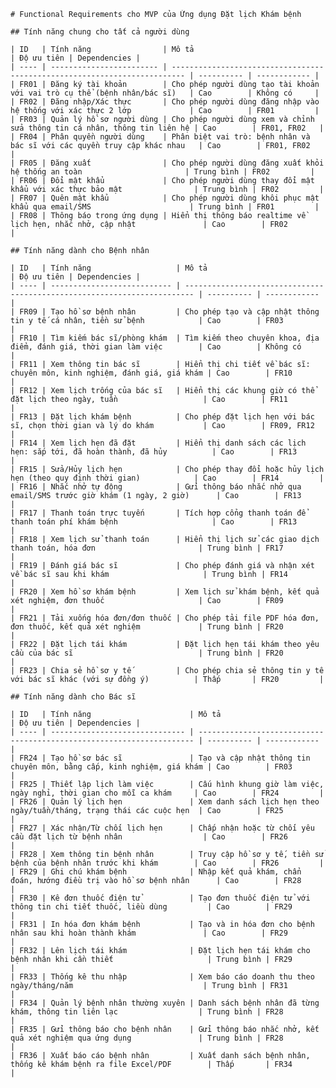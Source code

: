     # Functional Requirements cho MVP của Ứng dụng Đặt lịch Khám bệnh

    ## Tính năng chung cho tất cả người dùng

    | ID   | Tính năng                | Mô tả                                                                     | Độ ưu tiên | Dependencies |
    | ---- | ------------------------ | ------------------------------------------------------------------------- | ---------- | ------------ |
    | FR01 | Đăng ký tài khoản        | Cho phép người dùng tạo tài khoản với vai trò cụ thể (bệnh nhân/bác sĩ)   | Cao        | Không có     |
    | FR02 | Đăng nhập/Xác thực       | Cho phép người dùng đăng nhập vào hệ thống với xác thực 2 lớp             | Cao        | FR01         |
    | FR03 | Quản lý hồ sơ người dùng | Cho phép người dùng xem và chỉnh sửa thông tin cá nhân, thông tin liên hệ | Cao        | FR01, FR02   |
    | FR04 | Phân quyền người dùng    | Phân biệt vai trò: bệnh nhân và bác sĩ với các quyền truy cập khác nhau   | Cao        | FR01, FR02   |
    | FR05 | Đăng xuất                | Cho phép người dùng đăng xuất khỏi hệ thống an toàn                       | Trung bình | FR02         |
    | FR06 | Đổi mật khẩu             | Cho phép người dùng thay đổi mật khẩu với xác thực bảo mật                | Trung bình | FR02         |
    | FR07 | Quên mật khẩu            | Cho phép người dùng khôi phục mật khẩu qua email/SMS                      | Trung bình | FR01         |
    | FR08 | Thông báo trong ứng dụng | Hiển thị thông báo realtime về lịch hẹn, nhắc nhở, cập nhật               | Cao        | FR02         |

    ## Tính năng dành cho Bệnh nhân

    | ID   | Tính năng                   | Mô tả                                                                    | Độ ưu tiên | Dependencies |
    | ---- | --------------------------- | ------------------------------------------------------------------------ | ---------- | ------------ |
    | FR09 | Tạo hồ sơ bệnh nhân         | Cho phép tạo và cập nhật thông tin y tế cá nhân, tiền sử bệnh            | Cao        | FR03         |
    | FR10 | Tìm kiếm bác sĩ/phòng khám  | Tìm kiếm theo chuyên khoa, địa điểm, đánh giá, thời gian làm việc        | Cao        | Không có     |
    | FR11 | Xem thông tin bác sĩ        | Hiển thị chi tiết về bác sĩ: chuyên môn, kinh nghiệm, đánh giá, giá khám | Cao        | FR10         |
    | FR12 | Xem lịch trống của bác sĩ   | Hiển thị các khung giờ có thể đặt lịch theo ngày, tuần                   | Cao        | FR11         |
    | FR13 | Đặt lịch khám bệnh          | Cho phép đặt lịch hẹn với bác sĩ, chọn thời gian và lý do khám           | Cao        | FR09, FR12   |
    | FR14 | Xem lịch hẹn đã đặt         | Hiển thị danh sách các lịch hẹn: sắp tới, đã hoàn thành, đã hủy          | Cao        | FR13         |
    | FR15 | Sửa/Hủy lịch hẹn            | Cho phép thay đổi hoặc hủy lịch hẹn (theo quy định thời gian)            | Cao        | FR14         |
    | FR16 | Nhắc nhở tự động            | Gửi thông báo nhắc nhở qua email/SMS trước giờ khám (1 ngày, 2 giờ)      | Cao        | FR13         |
    | FR17 | Thanh toán trực tuyến       | Tích hợp cổng thanh toán để thanh toán phí khám bệnh                     | Cao        | FR13         |
    | FR18 | Xem lịch sử thanh toán      | Hiển thị lịch sử các giao dịch thanh toán, hóa đơn                       | Trung bình | FR17         |
    | FR19 | Đánh giá bác sĩ             | Cho phép đánh giá và nhận xét về bác sĩ sau khi khám                     | Trung bình | FR14         |
    | FR20 | Xem hồ sơ khám bệnh         | Xem lịch sử khám bệnh, kết quả xét nghiệm, đơn thuốc                     | Cao        | FR09         |
    | FR21 | Tải xuống hóa đơn/đơn thuốc | Cho phép tải file PDF hóa đơn, đơn thuốc, kết quả xét nghiệm             | Trung bình | FR20         |
    | FR22 | Đặt lịch tái khám           | Đặt lịch hẹn tái khám theo yêu cầu của bác sĩ                            | Trung bình | FR20         |
    | FR23 | Chia sẻ hồ sơ y tế          | Cho phép chia sẻ thông tin y tế với bác sĩ khác (với sự đồng ý)          | Thấp       | FR20         |

    ## Tính năng dành cho Bác sĩ

    | ID   | Tính năng                      | Mô tả                                                                 | Độ ưu tiên | Dependencies |
    | ---- | ------------------------------ | --------------------------------------------------------------------- | ---------- | ------------ |
    | FR24 | Tạo hồ sơ bác sĩ               | Tạo và cập nhật thông tin chuyên môn, bằng cấp, kinh nghiệm, giá khám | Cao        | FR03         |
    | FR25 | Thiết lập lịch làm việc        | Cấu hình khung giờ làm việc, ngày nghỉ, thời gian cho mỗi ca khám     | Cao        | FR24         |
    | FR26 | Quản lý lịch hẹn               | Xem danh sách lịch hẹn theo ngày/tuần/tháng, trạng thái các cuộc hẹn  | Cao        | FR25         |
    | FR27 | Xác nhận/Từ chối lịch hẹn      | Chấp nhận hoặc từ chối yêu cầu đặt lịch từ bệnh nhân                  | Cao        | FR26         |
    | FR28 | Xem thông tin bệnh nhân        | Truy cập hồ sơ y tế, tiền sử bệnh của bệnh nhân trước khi khám        | Cao        | FR26         |
    | FR29 | Ghi chú khám bệnh              | Nhập kết quả khám, chẩn đoán, hướng điều trị vào hồ sơ bệnh nhân      | Cao        | FR28         |
    | FR30 | Kê đơn thuốc điện tử           | Tạo đơn thuốc điện tử với thông tin chi tiết thuốc, liều dùng         | Cao        | FR29         |
    | FR31 | In hóa đơn khám bệnh           | Tạo và in hóa đơn cho bệnh nhân sau khi hoàn thành khám               | Cao        | FR29         |
    | FR32 | Lên lịch tái khám              | Đặt lịch hẹn tái khám cho bệnh nhân khi cần thiết                     | Trung bình | FR29         |
    | FR33 | Thống kê thu nhập              | Xem báo cáo doanh thu theo ngày/tháng/năm                             | Trung bình | FR31         |
    | FR34 | Quản lý bệnh nhân thường xuyên | Danh sách bệnh nhân đã từng khám, thông tin liên lạc                  | Trung bình | FR28         |
    | FR35 | Gửi thông báo cho bệnh nhân    | Gửi thông báo nhắc nhở, kết quả xét nghiệm qua ứng dụng               | Trung bình | FR28         |
    | FR36 | Xuất báo cáo bệnh nhân         | Xuất danh sách bệnh nhân, thống kê khám bệnh ra file Excel/PDF        | Thấp       | FR34         |
